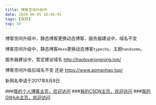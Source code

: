 ```yaml
---
title: 博客空间升级中
date: 2020-06-05 18:44:45
tags: [推荐]
top: 10
---
```


博客空间升级中，静态博客更换动态博客，服务器建设中，域名不变
<!--more-->

博客空间升级中，静态博客`Hexo`更换动态博客`typecho`，主题`handsome`。

服务器建设中，暂定建设域名 http://haoloverongrong.top/

博客空间升级后域名不变  还是 https://www.aomanhao.top/

新网名申请于2017年8月8日

###[我的个人博客主页，欢迎访问](http://www.aomanhao.top/)
###[我的CSDN主页，欢迎访问](https://blog.csdn.net/Aoman_Hao)
###[我的GitHub主页，欢迎访问](https://github.com/AomanHao)



